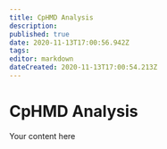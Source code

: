 ```yaml
---
title: CpHMD Analysis
description: 
published: true
date: 2020-11-13T17:00:56.942Z
tags: 
editor: markdown
dateCreated: 2020-11-13T17:00:54.213Z
---
```


# CpHMD Analysis
Your content here